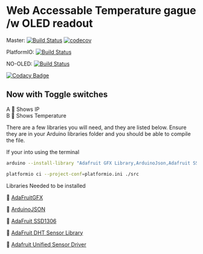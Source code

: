 # Web Accessable Temperature gague /w OLED readout

Master: [![Build Status](https://travis-ci.org/Findarato/Feather-WiFi-OLED-Temp-Monitor.svg?branch=master)](https://travis-ci.org/Findarato/Feather-WiFi-OLED-Temp-Monitor) [![codecov](https://codecov.io/gh/Findarato/Feather-WiFi-OLED-Temp-Monitor/branch/master/graph/badge.svg)](https://codecov.io/gh/Findarato/Feather-WiFi-OLED-Temp-Monitor)

PlatformIO: [![Build Status](https://travis-ci.org/Findarato/Feather-WiFi-OLED-Temp-Monitor.svg?branch=PlatformIO)](https://travis-ci.org/Findarato/Feather-WiFi-OLED-Temp-Monitor)

NO-OLED: [![Build Status](https://travis-ci.org/Findarato/Feather-WiFi-OLED-Temp-Monitor.svg?branch=No-OLED)](https://travis-ci.org/Findarato/Feather-WiFi-OLED-Temp-Monitor)

[![Codacy Badge](https://api.codacy.com/project/badge/Grade/650fb27b1893410a838bc3575aedde91)](https://www.codacy.com/app/Findarato/Feather-WiFi-OLED-Temp-Monitor?utm_source=github.com&utm_medium=referral&utm_content=Findarato/Feather-WiFi-OLED-Temp-Monitor&utm_campaign=Badge_Grade)



## Now with Toggle switches

A :radio_button: Shows IP<br>
B :radio_button: Shows Temperature

There are a few libraries you will need, and they are listed below. Ensure they are in your Arduino libraries folder and you should be able to compile the file.

If your into using the terminal

```bash
arduino --install-library "Adafruit GFX Library,ArduinoJson,Adafruit SSD1306,DHT sensor library,Adafruit Unified Sensor"
```

```bash
platformio ci --project-conf=platformio.ini ./src
```

Libraries Needed to be installed

:octopus: [AdaFruitGFX][432f0407]

:octopus: [ArduinoJSON][92f91ab3]

:octopus: [AdaFruit SSD1306][e13d6d0d]

:octopus: [AdaFruit DHT Sensor Library][b4a05a48]

:octopus: [Adafruit Unified Sensor Driver][b47100f1]

[432f0407]: https://github.com/adafruit/Adafruit-GFX-Library "Github"
[92f91ab3]: https://github.com/bblanchon/ArduinoJson "Github"
[b47100f1]: https://github.com/adafruit/Adafruit_Sensor "Github"
[b4a05a48]: https://github.com/adafruit/DHT-sensor-library "Github"
[e13d6d0d]: https://github.com/adafruit/Adafruit_SSD1306 "Github"
